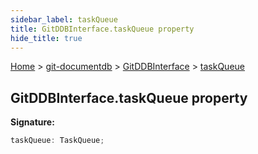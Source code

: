 ```yaml
---
sidebar_label: taskQueue
title: GitDDBInterface.taskQueue property
hide_title: true
---
```


[Home](./index.md) &gt; [git-documentdb](./git-documentdb.md) &gt; [GitDDBInterface](./git-documentdb.gitddbinterface.md) &gt; [taskQueue](./git-documentdb.gitddbinterface.taskqueue.md)

## GitDDBInterface.taskQueue property

<b>Signature:</b>

```typescript
taskQueue: TaskQueue;
```

